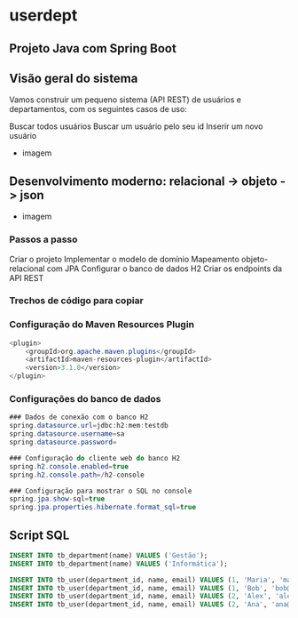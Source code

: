 # userdept
## Projeto Java com Spring Boot

## Visão geral do sistema
Vamos construir um pequeno sistema (API REST) de usuários e departamentos, com os seguintes casos de uso:

Buscar todos usuários
Buscar um usuário pelo seu id
Inserir um novo usuário

- imagem

## Desenvolvimento moderno: relacional -> objeto -> json

- imagem
  
### Passos a passo
  
Criar o projeto
Implementar o modelo de domínio
Mapeamento objeto-relacional com JPA
Configurar o banco de dados H2
Criar os endpoints da API REST
  
### Trechos de código para copiar
  
### Configuração do Maven Resources Plugin
```java
<plugin>
	<groupId>org.apache.maven.plugins</groupId>
	<artifactId>maven-resources-plugin</artifactId>
	<version>3.1.0</version>
</plugin>
```
  
### Configurações do banco de dados
```java
### Dados de conexão com o banco H2
spring.datasource.url=jdbc:h2:mem:testdb
spring.datasource.username=sa
spring.datasource.password=

### Configuração do cliente web do banco H2
spring.h2.console.enabled=true
spring.h2.console.path=/h2-console

### Configuração para mostrar o SQL no console
spring.jpa.show-sql=true
spring.jpa.properties.hibernate.format_sql=true
```  
## Script SQL
```sql  
INSERT INTO tb_department(name) VALUES ('Gestão');
INSERT INTO tb_department(name) VALUES ('Informática');

INSERT INTO tb_user(department_id, name, email) VALUES (1, 'Maria', 'maria@gmail.com');
INSERT INTO tb_user(department_id, name, email) VALUES (1, 'Bob', 'bob@gmail.com');
INSERT INTO tb_user(department_id, name, email) VALUES (2, 'Alex', 'alex@gmail.com');
INSERT INTO tb_user(department_id, name, email) VALUES (2, 'Ana', 'ana@gmail.com');
```
